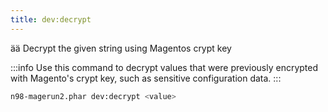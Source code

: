 ```yaml
---
title: dev:decrypt
---
```


ää Decrypt the given string using Magentos crypt key

:::info
Use this command to decrypt values that were previously encrypted with Magento's crypt key, such as sensitive configuration data.
:::

```sh
n98-magerun2.phar dev:decrypt <value>
```

